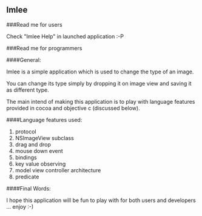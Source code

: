 Imlee
--------

###Read me for users

Check "Imlee Help" in launched application :-P

###Read me for programmers

####General:

Imlee is a simple application which is used to change the type of an image. 

You can change its type simply by dropping it on image view and saving it as different type. 

The main intend of making this application is to play with language features provided in cocoa and objective c (discussed below).

####Language features used:

1. protocol
2. NSImageView subclass
3. drag and drop
4. mouse down event
5. bindings
6. key value observing
7. model view controller architecture
8. predicate

####Final Words:

I hope this application will be fun to play with for both users and developers … enjoy :-)